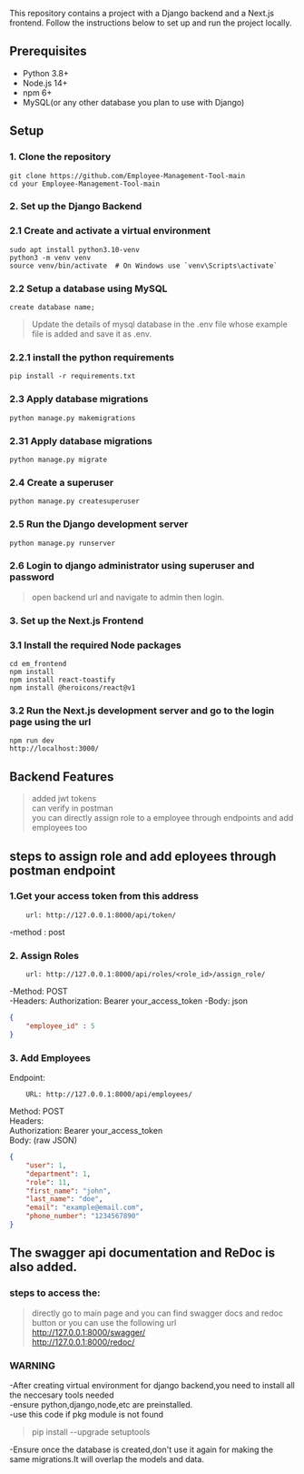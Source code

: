 This repository contains a project with a Django backend and a Next.js frontend. Follow the instructions below to set up and run the project locally.

## Prerequisites

- Python 3.8+
- Node.js 14+
- npm 6+
- MySQL(or any other database you plan to use with Django)

## Setup

### 1. Clone the repository

    git clone https://github.com/Employee-Management-Tool-main
    cd your Employee-Management-Tool-main


### 2. Set up the Django Backend
### 2.1 Create and activate a virtual environment
    sudo apt install python3.10-venv
    python3 -m venv venv
    source venv/bin/activate  # On Windows use `venv\Scripts\activate`

### 2.2 Setup a database using MySQL
    create database name;
> Update the details of mysql database in the .env file whose example file is added and save it as .env.

### 2.2.1 install the python requirements
    pip install -r requirements.txt

### 2.3 Apply database migrations
    python manage.py makemigrations

### 2.31 Apply database migrations
    python manage.py migrate
    
### 2.4 Create a superuser
    python manage.py createsuperuser
    
### 2.5 Run the Django development server
    python manage.py runserver
    
### 2.6 Login to django administrator using superuser and password
>open backend url and navigate to admin then login.



### 3. Set up the Next.js Frontend
### 3.1 Install the required Node packages
    cd em_frontend
    npm install
    npm install react-toastify
    npm install @heroicons/react@v1


    
### 3.2 Run the Next.js development server and go to the login page using the url
    npm run dev
    http://localhost:3000/


## Backend Features
>added jwt tokens  
>can verify in postman  
>you can directly assign role to a employee through endpoints and add employees too  

## steps  to assign role and add eployees through postman endpoint

### 1.Get your access token from this address

        url: http://127.0.0.1:8000/api/token/
-method : post
### 2. Assign Roles

        url: http://127.0.0.1:8000/api/roles/<role_id>/assign_role/
        
-Method: POST  
-Headers: Authorization: Bearer your_access_token
-Body: json 
```json
{
    "employee_id" : 5
}  
  ```
### 3. Add Employees
Endpoint:  

        URL: http://127.0.0.1:8000/api/employees/
        
Method: POST    
Headers:    
Authorization: Bearer your_access_token    
Body: (raw JSON)
```json
{  
    "user": 1,  
    "department": 1,  
    "role": 11,  
    "first_name": "john",  
    "last_name": "doe",  
    "email": "example@email.com",  
    "phone_number": "1234567890"  
}
```

## The swagger api documentation and ReDoc is also added.
### steps to access the:
>directly go to main page and you can find swagger docs and redoc button
>or you can use the following url  
        http://127.0.0.1:8000/swagger/  
        http://127.0.0.1:8000/redoc/






 ### WARNING
-After creating virtual environment for django backend,you need to install all the neccesary tools needed   
-ensure python,django,node,etc are preinstalled.   
-use this code if pkg module is not found   
>pip install --upgrade setuptools
    
-Ensure once the database is created,don't use it again for making the same migrations.It will overlap the models and data.


    
